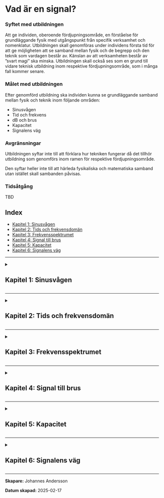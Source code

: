 # Vad är en signal?

### Syftet med utbildningen

Att ge individen, oberoende fördjupningsområde, en förståelse för grundläggande fysik med utgångspunkt från specifik verksamhet och nomenklatur. Utbildningen skall genomföras under individens första tid för att ge möjligheten att se samband mellan fysik och de begrepp och den teknik som vardagen består av. Känslan av att verksamheten består av ”svart magi” ska minska. Utbildningen skall också ses som en grund till vidare teknisk utbildning inom respektive fördjupningsområde, som i många fall kommer senare.

### Målet med utbildningen

Efter genomförd utbildning ska individen kunna se grundläggande samband mellan fysik och teknik inom följande områden:

- Sinusvågen
- Tid och frekvens
- dB och brus
- Kapacitet
- Signalens väg

### Avgränsningar

Utbildningen syftar inte till att förklara hur tekniken fungerar då det tillhör utbildning som genomförs inom ramen för respektive fördjupningsområde.

Den syftar heller inte till att härleda fysikaliska och matematiska samband utan istället skall sambanden påvisas.

### Tidsåtgång

TBD

## Index

- [Kapitel 1: Sinusvågen](#chapter-1-sinusvagen)
- [Kapitel 2: Tids och frekvensdomän](#chapter-2-tid-v-fq)
- [Kapitel 3: Frekvensspektrumet](#chapter-3-frekvensspektrumet)
- [Kapitel 4: Signal till brus](#chapter-4-signal-till-brus)
- [Kapitel 5: Kapacitet](#chapter-5-kapacitet)
- [Kapitel 6: Signalens väg](#chapter-6-signalens_vag)

---

<details>
<summary><h2 id="chapter-1-sinusvagen">Kapitel 1: Sinusvågen</h2></summary>

### Definition

Oberoende överföringsteknik eller kommunikationsform är det sinusvågen som är möjliggöraren. När sinusvågen färdas i ett godtyckligt medium breder den ut sig likt vågringar på vatten. Vågen existerar i tre dimensioner. 

<br>

> *"En sinusvåg är den naturliga svängningsrörelsen för ett fritt svängande system."* Här finns mer att läsa om [sinusvågen.](https://sv.wikipedia.org/wiki/Sinusv%C3%A5g)

<br>
Sinusvågen definieras med hjälp av ett antal egenskaper.

<br>

<div align="center">

![Sinusvåg](./sine_wave.png "Sinusvåg")

$y(t) = A \cdot \sin(2 \pi f t + \phi)$

</div>

- $A$ = Kurvans amplitud
- $f$ = Kurvans frekvens
- $\phi$ = Kurvans fasförskjutning


### Varför är det viktigt?

När en sinusvåg färdas i ett godtyckligt medium, gör den det i form av elektromagnetisk energi och benämns ofta som en *radiosignal*. En sändare genererar signalen som i sin tur tas emot av mottagaren. För att signalen ska kunna bära information behöver sändaren och mottagaren komma överens om ett gemensamt "språk". Sändaren behöver alltså ändra signalens egenskaper så att mottagaren i sin tur kan översätta ändringarna till information.

Dessa egenskapsförändringar, eller anpassningar, benämns *modulation*. När sändaren modulerar en signal och överför den, kommer mottagaren att *demodulera* samma signal för att komma åt informationen. 

<div align="center">

![Sinusvåg](./am_fm_time_domain.png "AM/FM")

</div>

</details>

---

<details>
<summary><h2 id="chapter-2-tid-v-fq">Kapitel 2: Tids och frekvensdomän</h2></summary>

### Definition

I föregående kapitel har vi undersökt matematiska och fysikaliska fenomen med fokus på tid, där tiden representerade x-axeln i grafen. Ett annat, och minst lika vanligt sätt att beskriva en signal är att analysera den utifrån dess frekvens.

- **Tidsdomän**: Visar hur en signal förändras över tid. Här kan du observera signalens värde vid varje givet ögonblick.
- **Frekvensdomän**: Visar fördelningen av signalen över olika frekvenser, det vill säga hur mycket av signalen som finns vid varje frekvens.


### Varför är det viktigt?
Det finns många anledningar till varför det är viktigt att kunna analysera en signal i olika domäner. Den mest uppenbara är att det förenklar studiet av repetitiva fenomen, såsom radiovågor. 

I grafen nedan visas en signal i **tidsdomänen**, där **tid (s)** är på x-axeln, samt en signal i **frekvensdomänen**, där **frekvens (Hz)** är på x-axeln.


<br>

<div align="center">

![Domäner](./time_freq_domain.png "Tid/Frekvens")

</div>

<br>

> Frekvensen är det inverterade värdet av periodtiden: <br> $f = 1 / T$

> Sambandet mellan ljusets utbredningshastighet c i vakuum, frekvensen f och våglängden λ: <br> $λ = c / f$ <br>

> *Transformteori* är ett sammanfattande namn på de delar av matematiken som beskriver transformer. Här kan du läsa mer om [Fouriertransform.](https://sv.wikipedia.org/wiki/Fouriertransform)

</details>

---

<details>
<summary><h2 id="chapter-3-frekvensspektrumet">Kapitel 3: Frekvensspektrumet</h2></summary>

### Definition
Ett frekvensspektrum är ett avgränsat område med frekvenser. Inom radiotekniken anses det användbara frekvensområdet omfatta frekvenser mellan 10 kHz till 300 GHz. Det är dock långt ifrån det enda definierade frekvensspektrumet. Som exempel nyttjas spektrumet för ljus när information överförs i [fiberoptisk kabel.](https://en.wikipedia.org/wiki/Wavelength-division_multiplexing)

<br>

<div align="center">

![Frekvensspektrum](./spektrum.jpg "Telekrig 1997")

</div>

I figuren nedan ses en skärmdump tagen över ett skarpt frekvensspektrum. En radiomottagare som kopplats till en dator har konfigurerats att motta signaler runt omkring 140 MHz - 150 MHz. X-axeln visar frekvensen och y-axeln visar amplituden. Mitt i figuren ses ett antal signaler som i detta fall bär en nyttosignal. Flera av de nyttosignaler som mottagaren tar emot har mjukvaran markerat med gula cirklar för att påvisa signalens amplitud. 

Utöver att mottagaren tar emot signalen med en viss signalstyrka, alokerar signalens bredd ett visst frekvensutrymme. Signalens bredd benämns bandbredd. Bandbredden är ett mått på det frekvensområde som en signal upptar, och en högre informationsöverföringshastighet kräver ett större frekvensområde för att kunna överföra mer data per tidsenhet.

I foten på nyttosignalerna ses ett blått område som övergår i svart. Området består av brus där "taket" av rektangeln benämns brusgolv. Brus är en signal där vi inte känner signalens tidsfunktion, utan bara dess amplitudspektrum. Brus alstras av flera olika, av varandra oberoende generatorer. Alstringen sker bland annat i atmosfären, i rymden och internt i vår mottagare. Brus har egenskapen att amplituden följer normalfördelningsprincipen.

### Varför är det viktigt?

Den fysikaliska faktorn avgränsar oss till att använda vissa frekvenser även fast frekvenserna, inom ramen för signalteorin kan anta ett oändligt antal värden. Vi måste också förhålla oss till den omgivning som vi sänder och mottager i. En för svag mottagen signal löper risk att "försvinna" i bruset.

Överföring av information med hjälp av elektromagnetisk energi kommer alltså med begränsningar. Mer om dessa begränsningar i efterföljande kapitel.

<br>

<div align="center">

![SDR](./sdr.JPG "SDR#")

</div>

> Här kan du förkovra dig i brus; [AGWN.](https://en.wikipedia.org/wiki/Additive_white_Gaussian_noise)

> Vill du börja leta signaler? Hobbyn är billig och kräver ingen särskilld förkunskap. Läs mer om [SDR.](https://www.rtl-sdr.com/rtl-sdr-quick-start-guide/)

</details>

---

<details>
<summary><h2 id="chapter-4-signal-till-brus">Kapitel 4: Signal till brus</h2></summary>

### Definition

När en signal sänds från en sändare överförs den med en viss effekt (W). Under överföringen utsätts signalen för *dämpning* innan den når mottagaren. Alla delar i signalkedjan som inte förstärker signalen kommer att påverka den negativt, till exempel förlust i kablar eller spridning i fri rymd. Dämpningen är även frekvensberoende, där den ökar med högre frekvenser.

När mottagaren tar emot signalen, gör den detta med en viss kvalitet. Kvaliteten på signalen kan mätas på olika sätt. Ett vanligt mått är **signal-brus-förhållande** (SNR), vilket representerar skillnaden i nivå mellan signalen och det omgivande bruset. SNR mäts i decibel (dB).


<div align="center">

![Signal-Brus-Förhållande](./snr.png "snr")

</div>

Det logaritimiska måttet dB är en användbart verktyg när stora och små värden hanteras samtidigt. Genom att använda dB kan till exempel en hög och låg signalstyrka jämföras även fast de linjära värdena ligger långt från varandra. dB är ett relavitvt mått och har per definition ingen enhet. Måttet refereras istället till en effektnivå.

<br>

<div align="center">

$dBm = 10 \cdot \log_{10}(mW) + 30$



<br>

<div style="display: flex; justify-content: space-between;">

<div style="flex: 1; margin-right: 10px;">
  
| Linjär (mW)   | Logaritmisk (dBm)  | 
|---------------|--------------------|
| 1             | 0                  |
| 2             | 3                  |
| 10            | 10                 |
| 100           | 20                 |
| 1000          | 30                 |

</div>

<div style="flex: 1; margin-left: 10px;">

| dBm   | Sändare     |
|-------|-------------|
| 80    | Rundradio   |
| 60    | Mikrovågsugn|
| 27    | Mobilsite   |
| 15    | WiFi        |
| 10    | Bluetooth   |


</div>

</div>

</div>

### Varför är det viktigt?
När ett system för kommunikationsöverföring designas måste tillgänglig effekt budgeteras, vilket kallas för [länkbudget.](https://pysdr.org/content/link_budgets.html) Genom att räkna på signalstyrkan för varje steg i överföringskedjan och analysera förluster är det i slutändan mottagarens tolerans för SNR som är gränssättande. Om insignalen till mottagaren har utsatts för hög däpning under överföringen riskerar signalen försvinna i bruset och informationen går förlorad.

<br>

Ett sätt att visualisera hur en digital signal uppträder i en mottagare är att använda ett konstellationsdiagram. Desto mer brus som signalen ([QPSK](https://en.wikipedia.org/wiki/Phase-shift_keying)) utsätts för, desto svårare har mottagaren att uppfatta rätt symbol. Resultatet blir att bitfelssannolikheten (BER) ökar med med minskad SNR.  

<div align="center">

![QPSK+AGWN](./qpsk.png "QPSK+AGWN")

</div>

> Ett sätt att ta höjd för höga bitfelshalter är att nyttja [kanalkodning.](https://pysdr.org/content/channel_coding.html)

</details>

---

<details>
<summary><h2 id="chapter-5-kapacitet">Kapitel 5: Kapacitet</h2></summary>

### Definition

När en godtycklig mängd information överförs över en kanal, har kanalen en specifik kapacitet (*D*), vilket definierar den maximala mängden information som kan överföras per tidsenhet utan att informationen förloras eller förvrängs. Kapaciteten beror på flera faktorer, såsom kanalens bandbredd, signalstyrka samt förekomsten av brus och störningar.

Kanske den mest fundamentala formen av definierad kapacitet är den som en traditionell telefonförbindelse inom det fasta telenätet erbjuder. Talkodaren för fasta telenätet är en vågformskodare, som känner av (samplar) talsignalens amplitud 8000 ggr per sekund. Spänningen i varje sample beskrivs med 8 databitar.

<div align="center">

![64kbps-PCM](./pcm.png "64kbps-PCM")

<br>

$D = 8 \frac {bit}{samples} \cdot 8k \frac {samples}{sec} = 64kbit/sec$

</div>

<br>

> Läs mer om sampling och Nyquists [samplingsteorem.](https://pysdr.org/content/sampling.html)

### Varför är det viktigt?

När ett telekomföretag idag investerar i ny kommunikationsteknologi sker det främst utifrån ett krav: kapacitet. Med framväxten av 5G-teknologi har detta krav blivit ännu mer centralt, då 5G erbjuder avsevärt högre kapacitet jämfört med tidigare generationer av kommunikationsteknologier.

<div align="center">

| Teknologi             | Kapacitet                                                                                                |
|-----------------------|----------------------------------------------------------------------------------------------------------|
| PDH                   | <ul><li>E1: 2048 Mbit/s</li></ul>                                                                        |
| SDH                   | <ul><li>STM-1: 155,52 Mbit/s</li><li>STM-4: 622,08 Mbit/s</li><li>STM-16: 2,488 Gbit/s</li></ul>         |
| Ethernet              | <ul><li>1G: 1 Gbit/s</li><li>10G: 10 Gbit/s</li></ul>                                                    |
| Fiberoptiska nät      | <ul><li>WDM: fleratalet Tbit/s</li></ul>                                                                 |
| Satellitkommunikation | Abonnemang                                                                                               |
| 4G LTE                | Upp till 1.5 Gbit/s                                                                                      |
| 5G NR                 | Upp till 20 Gbit/s                                                                                       |

</div>

</details>

---

<details>
<summary><h2 id="chapter-6-signalens_vag">Kapitel 6: Signalens väg</h2></summary>

Workshop och labb

</details>

---

**Skapare:** Johannes Andersson

**Datum skapad:** 2025-02-17  

